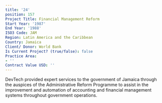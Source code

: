 ```yaml
---
title: '24'
position: 157
Project Title: Financial Management Reform
Start Year: '1987'
End Year: '1988'
ISO3 Code: JAM
Region: Latin America and the Caribbean
Country: Jamaica
Client/ Donor: World Bank
Is Current Project? (true/false): false
Practice Area:
- ''
Contract Value USD: ''
---
```


DevTech provided expert services to the government of Jamaica through the auspices of the Administrative Reform Programme to assist in the improvement and automation of accounting and financial management systems throughout government operations.